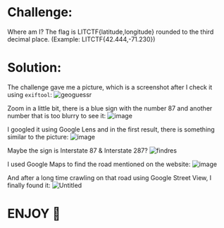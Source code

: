 # Challenge:
Where am I? The flag is LITCTF{latitude,longitude} rounded to the third decimal place. (Example: LITCTF{42.444,-71.230})

# Solution:
The challenge gave me a picture, which is a screenshot after I check it using `exiftool`:
![geoguessr](https://github.com/Katsumi1012/CTF/assets/108376735/1473adb3-1487-4d48-b8a1-f3a81ceb95f5)

Zoom in a little bit, there is a blue sign with the number 87 and another number that is too blurry to see it:
![image](https://github.com/Katsumi1012/CTF/assets/108376735/7187d993-c96a-432a-957f-da100b213448)

I googled it using Google Lens and in the first result, there is something similar to the picture:
![image](https://github.com/Katsumi1012/CTF/assets/108376735/7ba378a1-daf5-4b84-afda-e52a360ac6b9)

Maybe the sign is Interstate 87 & Interstate 287?
![findres](https://github.com/Katsumi1012/CTF/assets/108376735/f1299b44-c113-440e-a840-ec4553a6c3a2)

I used Google Maps to find the road mentioned on the website:
![image](https://github.com/Katsumi1012/CTF/assets/108376735/eb7aeeb8-f7e7-41b9-b230-af0acb152b8c)

And after a long time crawling on that road using Google Street View, I finally found it:
![Untitled](https://github.com/Katsumi1012/CTF/assets/108376735/5f53c438-a842-4c8e-ad3f-f6974a3116a9)

# ENJOY 🤡
